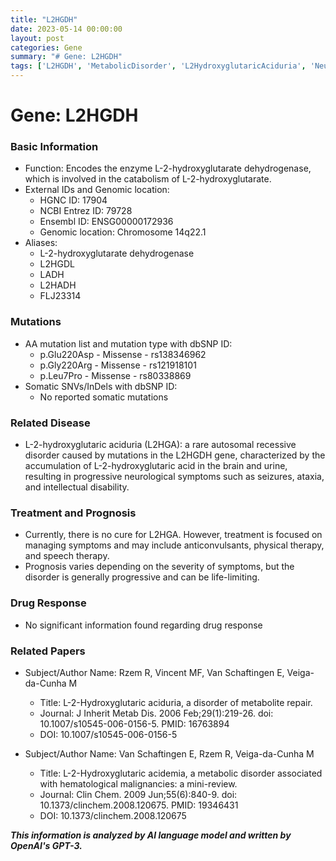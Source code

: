 ```yaml
---
title: "L2HGDH"
date: 2023-05-14 00:00:00
layout: post
categories: Gene
summary: "# Gene: L2HGDH"
tags: ['L2HGDH', 'MetabolicDisorder', 'L2HydroxyglutaricAciduria', 'NeurologicalSymptoms', 'GeneticMutation', 'Enzyme', 'Prognosis', 'Treatment']
---
```


# Gene: L2HGDH

### Basic Information
- Function: Encodes the enzyme L-2-hydroxyglutarate dehydrogenase, which is involved in the catabolism of L-2-hydroxyglutarate.
- External IDs and Genomic location: 
    - HGNC ID: 17904
    - NCBI Entrez ID: 79728
    - Ensembl ID: ENSG00000172936
    - Genomic location: Chromosome 14q22.1
- Aliases:
    - L-2-hydroxyglutarate dehydrogenase
    - L2HGDL
    - LADH
    - L2HADH
    - FLJ23314

### Mutations
- AA mutation list and mutation type with dbSNP ID:
    - p.Glu220Asp - Missense - rs138346962
    - p.Gly220Arg - Missense - rs121918101
    - p.Leu7Pro - Missense - rs80338869
- Somatic SNVs/InDels with dbSNP ID:
    - No reported somatic mutations

### Related Disease
- L-2-hydroxyglutaric aciduria (L2HGA): a rare autosomal recessive disorder caused by mutations in the L2HGDH gene, characterized by the accumulation of L-2-hydroxyglutaric acid in the brain and urine, resulting in progressive neurological symptoms such as seizures, ataxia, and intellectual disability.

### Treatment and Prognosis
- Currently, there is no cure for L2HGA. However, treatment is focused on managing symptoms and may include anticonvulsants, physical therapy, and speech therapy.
- Prognosis varies depending on the severity of symptoms, but the disorder is generally progressive and can be life-limiting.

### Drug Response
- No significant information found regarding drug response

### Related Papers
- Subject/Author Name: Rzem R, Vincent MF, Van Schaftingen E, Veiga-da-Cunha M
  - Title: L-2-Hydroxyglutaric aciduria, a disorder of metabolite repair.
  - Journal: J Inherit Metab Dis. 2006 Feb;29(1):219-26. doi: 10.1007/s10545-006-0156-5. PMID: 16763894
  - DOI: 10.1007/s10545-006-0156-5

- Subject/Author Name: Van Schaftingen E, Rzem R, Veiga-da-Cunha M
  - Title: L-2-Hydroxyglutaric acidemia, a metabolic disorder associated with hematological malignancies: a mini-review.
  - Journal: Clin Chem. 2009 Jun;55(6):840-9. doi: 10.1373/clinchem.2008.120675. PMID: 19346431
  - DOI: 10.1373/clinchem.2008.120675

**_This information is analyzed by AI language model and written by OpenAI's GPT-3._**